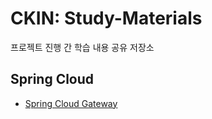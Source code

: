 # CKIN: Study-Materials
프로젝트 진행 간 학습 내용 공유 저장소

## Spring Cloud
- [Spring Cloud Gateway](https://github.com/nhnacademy-be4-ckin/study-materials/tree/main/SpringCloud/Gateway)
